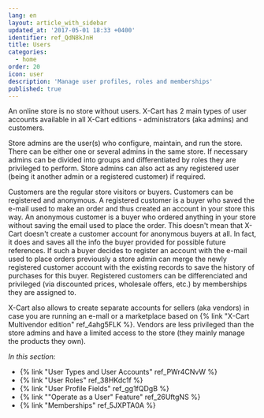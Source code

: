 ```yaml
---
lang: en
layout: article_with_sidebar
updated_at: '2017-05-01 18:33 +0400'
identifier: ref_QdN8kJnH
title: Users
categories:
  - home
order: 20
icon: user
description: 'Manage user profiles, roles and memberships'
published: true
---
```

An online store is no store without users. X-Cart has 2 main types of user accounts available in all X-Cart editions - administrators (aka admins) and customers. 

Store admins are the user(s) who configure, maintain, and run the store. There can be either one or several admins in the same store. If necessary admins can be divided into groups and differentiated by roles they are privileged to perform. Store admins can also act as any registered user (being it another admin or a registered customer) if required. 

Customers are the regular store visitors or buyers. Customers can be registered and anonymous. A registered customer is a buyer who saved the e-mail used to make an order and thus created an account in your store this way. An anonymous customer is a buyer who ordered anything in your store without saving the email used to place the order. This doesn't mean that X-Cart doesn't create a customer account for anonymous buyers at all. In fact, it does and saves all the info the buyer provided for possible future references. If such a buyer decides to register an account with the e-mail used to place orders previously a store admin can merge the newly registered customer account with the existing records to save the history of purchases for this buyer. Registered customers can be differenciated and privileged (via discounted prices, wholesale offers, etc.) by memberships they are assigned to.

X-Cart also allows to create separate accounts for sellers (aka vendors) in case you are running an e-mall or a marketplace based on {% link "X-Cart Multivendor edition" ref_4ahg5FLK %}. Vendors are less privileged than the store admins and have a limited access to the store (they mainly manage the products they own).    

_In this section:_
*   {% link "User Types and User Accounts" ref_PWr4CNvW %} 
*   {% link "User Roles" ref_38HKdc1f %} 
*   {% link "User Profile Fields" ref_gg1fQDgB %} 
*   {% link ""Operate as a User" Feature" ref_26UftgNS %}
*   {% link "Memberships" ref_5JXPTA0A %}
